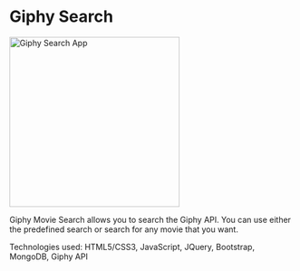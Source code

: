 # Giphy Search
<img src="XXX" alt="Giphy Search App" width="300px"/>

Giphy Movie Search allows you to search the Giphy API. You can use either the predefined search or search for any movie that you want.

Technologies used: HTML5/CSS3, JavaScript, JQuery, Bootstrap, MongoDB, Giphy API

